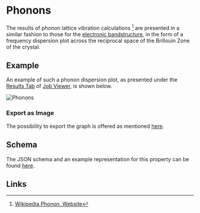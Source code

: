 # Phonons

The results of phonon lattice vibration calculations [^1] are presented in a similar fashion to those for the [electronic bandstructure](bandstructure.md), in the form of a frequency dispersion plot across the reciprocal space of the Brillouin Zone of the crystal. 

## Example

An example of such a phonon dispersion plot, as presented under the [Results Tab](../../jobs/ui/results-tab.md) of [Job Viewer](../../jobs/ui/viewer.md), is shown below.

![Phonons](/images/Properties/phonons.png "Phonons")

### Export as Image

The possibility to export the graph is offered as mentioned [here](../../properties/ui/viewer.md#export-as-images).

## Schema 

The JSON schema and an example representation for this property can be found [here](../../properties/data/list.md#phonon-dispersions).

## Links

[^1]: [Wikipedia Phonon, Website](https://en.wikipedia.org/wiki/Phonon)
